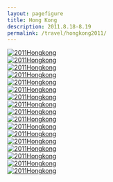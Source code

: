 ```yaml
---
layout: pagefigure
title: Hong Kong
description: 2011.8.18-8.19
permalink: /travel/hongkong2011/
---
```


<div class="figure-grid">
<div class="figure-grid-sizer"></div>
<div class="figure-grid-item">
        <a href="https://hobbyfigure.rayleigh-lin.top/2011Hongkong/DSC00192.webp" data-lightbox="roadtrip" class="image-link">
        <img class="lozad" 
             data-src="https://hobbyfigure.rayleigh-lin.top/2011HongkongC/DSC00192.webp"
             alt="2011Hongkong"/>
        </a>
</div>
<div class="figure-grid-item">
        <a href="https://hobbyfigure.rayleigh-lin.top/2011Hongkong/DSC00110.webp" data-lightbox="roadtrip" class="image-link">
        <img class="lozad" 
             data-src="https://hobbyfigure.rayleigh-lin.top/2011HongkongC/DSC00110.webp"
             alt="2011Hongkong"/>
        </a>
</div>
<div class="figure-grid-item">
        <a href="https://hobbyfigure.rayleigh-lin.top/2011Hongkong/DSC00053.webp" data-lightbox="roadtrip" class="image-link">
        <img class="lozad" 
             data-src="https://hobbyfigure.rayleigh-lin.top/2011HongkongC/DSC00053.webp"
             alt="2011Hongkong"/>
        </a>
</div>
<div class="figure-grid-item">
        <a href="https://hobbyfigure.rayleigh-lin.top/2011Hongkong/DSC00116.webp" data-lightbox="roadtrip" class="image-link">
        <img class="lozad" 
             data-src="https://hobbyfigure.rayleigh-lin.top/2011HongkongC/DSC00116.webp"
             alt="2011Hongkong"/>
        </a>
</div>
<div class="figure-grid-item">
        <a href="https://hobbyfigure.rayleigh-lin.top/2011Hongkong/DSC00100.webp" data-lightbox="roadtrip" class="image-link">
        <img class="lozad" 
             data-src="https://hobbyfigure.rayleigh-lin.top/2011HongkongC/DSC00100.webp"
             alt="2011Hongkong"/>
        </a>
</div>
<div class="figure-grid-item">
        <a href="https://hobbyfigure.rayleigh-lin.top/2011Hongkong/DSC00161.webp" data-lightbox="roadtrip" class="image-link">
        <img class="lozad" 
             data-src="https://hobbyfigure.rayleigh-lin.top/2011HongkongC/DSC00161.webp"
             alt="2011Hongkong"/>
        </a>
</div>
<div class="figure-grid-item">
        <a href="https://hobbyfigure.rayleigh-lin.top/2011Hongkong/DSC00072.webp" data-lightbox="roadtrip" class="image-link">
        <img class="lozad" 
             data-src="https://hobbyfigure.rayleigh-lin.top/2011HongkongC/DSC00072.webp"
             alt="2011Hongkong"/>
        </a>
</div>
<div class="figure-grid-item">
        <a href="https://hobbyfigure.rayleigh-lin.top/2011Hongkong/DSC00204.webp" data-lightbox="roadtrip" class="image-link">
        <img class="lozad" 
             data-src="https://hobbyfigure.rayleigh-lin.top/2011HongkongC/DSC00204.webp"
             alt="2011Hongkong"/>
        </a>
</div>
<div class="figure-grid-item">
        <a href="https://hobbyfigure.rayleigh-lin.top/2011Hongkong/DSC00047.webp" data-lightbox="roadtrip" class="image-link">
        <img class="lozad" 
             data-src="https://hobbyfigure.rayleigh-lin.top/2011HongkongC/DSC00047.webp"
             alt="2011Hongkong"/>
        </a>
</div>
<div class="figure-grid-item">
        <a href="https://hobbyfigure.rayleigh-lin.top/2011Hongkong/DSC00051.webp" data-lightbox="roadtrip" class="image-link">
        <img class="lozad" 
             data-src="https://hobbyfigure.rayleigh-lin.top/2011HongkongC/DSC00051.webp"
             alt="2011Hongkong"/>
        </a>
</div>
<div class="figure-grid-item">
        <a href="https://hobbyfigure.rayleigh-lin.top/2011Hongkong/DSC00227.webp" data-lightbox="roadtrip" class="image-link">
        <img class="lozad" 
             data-src="https://hobbyfigure.rayleigh-lin.top/2011HongkongC/DSC00227.webp"
             alt="2011Hongkong"/>
        </a>
</div>
<div class="figure-grid-item">
        <a href="https://hobbyfigure.rayleigh-lin.top/2011Hongkong/DSC00163.webp" data-lightbox="roadtrip" class="image-link">
        <img class="lozad" 
             data-src="https://hobbyfigure.rayleigh-lin.top/2011HongkongC/DSC00163.webp"
             alt="2011Hongkong"/>
        </a>
</div>
<div class="figure-grid-item">
        <a href="https://hobbyfigure.rayleigh-lin.top/2011Hongkong/DSC00066.webp" data-lightbox="roadtrip" class="image-link">
        <img class="lozad" 
             data-src="https://hobbyfigure.rayleigh-lin.top/2011HongkongC/DSC00066.webp"
             alt="2011Hongkong"/>
        </a>
</div>
<div class="figure-grid-item">
        <a href="https://hobbyfigure.rayleigh-lin.top/2011Hongkong/DSC00271.webp" data-lightbox="roadtrip" class="image-link">
        <img class="lozad" 
             data-src="https://hobbyfigure.rayleigh-lin.top/2011HongkongC/DSC00271.webp"
             alt="2011Hongkong"/>
        </a>
</div>
<div class="figure-grid-item">
        <a href="https://hobbyfigure.rayleigh-lin.top/2011Hongkong/DSC00046.webp" data-lightbox="roadtrip" class="image-link">
        <img class="lozad" 
             data-src="https://hobbyfigure.rayleigh-lin.top/2011HongkongC/DSC00046.webp"
             alt="2011Hongkong"/>
        </a>
</div>
<div class="figure-grid-item">
        <a href="https://hobbyfigure.rayleigh-lin.top/2011Hongkong/DSC00149.webp" data-lightbox="roadtrip" class="image-link">
        <img class="lozad" 
             data-src="https://hobbyfigure.rayleigh-lin.top/2011HongkongC/DSC00149.webp"
             alt="2011Hongkong"/>
        </a>
</div>
<div class="figure-grid-item">
        <a href="https://hobbyfigure.rayleigh-lin.top/2011Hongkong/DSC00277.webp" data-lightbox="roadtrip" class="image-link">
        <img class="lozad" 
             data-src="https://hobbyfigure.rayleigh-lin.top/2011HongkongC/DSC00277.webp"
             alt="2011Hongkong"/>
        </a>
</div>
</div>